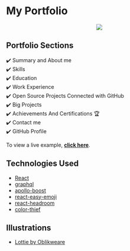 # My Portfolio


<p align="center">
  <kbd>
    <img src="https://raw.githubusercontent.com/MaishaMasnoon/developerFolio/master/public/porfolio_recording.gif"></img>
  </kbd>
</p>

## Portfolio Sections
✔️ Summary and About me\
✔️ Skills\
✔️ Education\
✔️ Work Experience\
✔️ Open Source Projects Connected with GitHub\
✔️ Big Projects\
✔️ Achievements And Certifications 🏆\
✔️ Contact me\
✔️ GitHub Profile

To view a live example, **[click here](https://MaishaMasnoon.github.io/developerFolio/)**.

## Technologies Used 

- [React](https://reactjs.org/)
- [graphql](https://graphql.org/)
- [apollo-boost](https://www.apollographql.com/docs/react/get-started/)
- [react-easy-emoji](https://github.com/appfigures/react-easy-emoji)
- [react-headroom](https://github.com/KyleAMathews/react-headroom)
- [color-thief](https://github.com/lokesh/color-thief)

## Illustrations
- [Lottie by Oblikweare](https://lottiefiles.com/oblikweare)